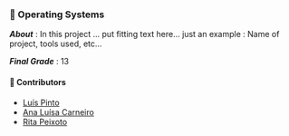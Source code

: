### :pushpin: Operating Systems

***About*** : In this project ... put fitting text here... just an example : Name of project, tools used, etc...

***Final Grade*** : 13

#### :handshake: Contributors 
- [Luís Pinto](https://github.com/L-Pinto)
- [Ana Luísa Carneiro](https://github.com/Analucar)
- [Rita Peixoto](https://github.com/rita-peixoto)
